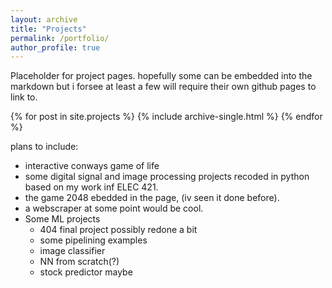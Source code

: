 ```yaml
---
layout: archive
title: "Projects"
permalink: /portfolio/
author_profile: true
---
```

Placeholder for project pages. hopefully some can be embedded into the markdown but i forsee at least a few will require their own github pages to link to.
  
{% for post in site.projects %}
  {% include archive-single.html %}
{% endfor %}



plans to include:
- interactive conways game of life
- some digital signal and image processing projects recoded in python based on my work inf ELEC 421.
- the game 2048 ebedded in the page, (iv seen it done before).
- a webscraper at some point would be cool.
- Some ML projects
  - 404 final project possibly redone a bit
  - some pipelining examples
  - image classifier
  - NN from scratch(?)
  - stock predictor maybe
